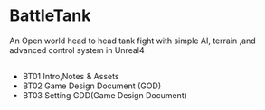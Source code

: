 # BattleTank
An Open world head to head tank fight with simple AI, terrain ,and advanced control system in Unreal4

##
* BT01 Intro,Notes & Assets
* BT02 Game Design Document (GOD)
* BT03 Setting GDD(Game Design Document)



